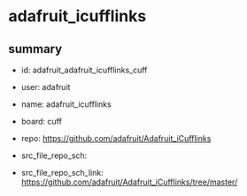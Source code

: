 # adafruit_icufflinks
 
## summary 
* id: adafruit_adafruit_icufflinks_cuff
* user: adafruit
* name: adafruit_icufflinks
* board: cuff
* repo: https://github.com/adafruit/Adafruit_iCufflinks



* src_file_repo_sch: 
* src_file_repo_sch_link: https://github.com/adafruit/Adafruit_iCufflinks/tree/master/





